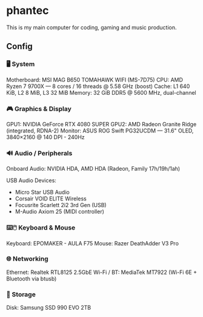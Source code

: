 # phantec

This is my main computer for coding, gaming and music production.

## Config

### 🖥️ System

Motherboard: MSI MAG B650 TOMAHAWK WIFI (MS-7D75)
CPU: AMD Ryzen 7 9700X — 8 cores / 16 threads @ 5.58 GHz (boost)
Cache: L1 640 KiB, L2 8 MiB, L3 32 MiB
Memory: 32 GiB DDR5 @ 5600 MHz, dual-channel

### 🎮 Graphics & Display

GPU1: NVIDIA GeForce RTX 4080 SUPER
GPU2: AMD Radeon Granite Ridge (integrated, RDNA-2)
Monitor: ASUS ROG Swift PG32UCDM — 31.6" OLED, 3840×2160 @ 140 DPI - 240Hz

### 🔊 Audio / Peripherals

Onboard Audio: NVIDIA HDA, AMD HDA (Radeon, Family 17h/19h/1ah)

USB Audio Devices:
* Micro Star USB Audio
* Corsair VOID ELITE Wireless
* Focusrite Scarlett 2i2 3rd Gen (USB)
* M-Audio Axiom 25 (MIDI controller)

### ⌨️🖱️ Keyboard & Mouse

Keyboard: EPOMAKER - AULA F75 
Mouse: Razer DeathAdder V3 Pro  

### 🌐 Networking

Ethernet: Realtek RTL8125 2.5GbE
Wi-Fi / BT: MediaTek MT7922 (Wi-Fi 6E + Bluetooth via btusb)


### 💾 Storage

Disk: Samsung SSD 990 EVO 2TB
